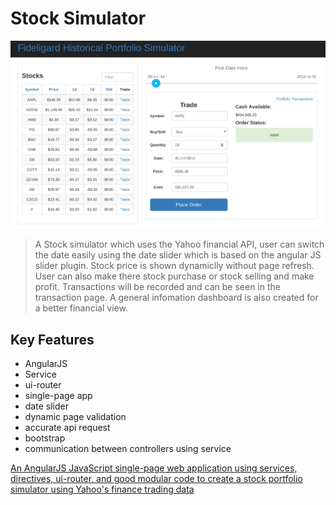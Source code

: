 # Stock Simulator

![StockSimulator](https://github.com/BranLiang/assignment_fideligard_spa/blob/master/img/stockSimulator.png)

> A Stock simulator which uses the Yahoo financial API, user can switch the date easily using the date slider which is based on the angular JS slider plugin. Stock price is shown dynamiclly without page refresh. User can also make there stock purchase or stock selling and make profit. Transactions will be recorded and can be seen in the transaction page. A general infomation dashboard is also created for a better financial view.  

## Key Features  
* AngularJS  
* Service  
* ui-router  
* single-page app  
* date slider  
* dynamic page validation  
* accurate api request  
* bootstrap  
* communication between controllers using service  

[An AngularJS JavaScript single-page web application using services, directives, ui-router, and good modular code to create a stock portfolio simulator using Yahoo's finance trading data](http://www.vikingcodeschool.com)
